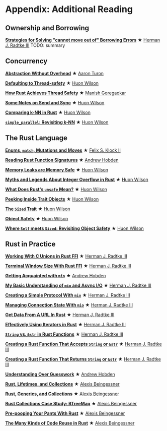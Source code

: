 # Appendix: Additional Reading

## Ownership and Borrowing

[__Strategies for Solving "cannot move out of" Borrowing Errors__] ★ [Herman J. Radtke III]
TODO: summary

[__Strategies for Solving "cannot move out of" Borrowing Errors__]: strategies-for-solving-cannot-move-out-of-borrowing-errors.html


## Concurrency

[__Abstraction Without Overhead__] ★ [Aaron Turon]

[__Abstraction Without Overhead__]: abstraction-without-overhead.html

[__Defaulting to Thread-safety__] ★ [Huon Wilson]

[__Defaulting to Thread-safety__]: defaulting-to-thread-safety.html

[__How Rust Achieves Thread Safety__] ★ [Manish Goregaokar]

[__How Rust Achieves Thread Safety__]: how-rust-achieves-thread-safety.html

[__Some Notes on Send and Sync__] ★ [Huon Wilson]

[__Some Notes on Send and Sync__]: some-notes-on-send-and-sync.html

[__Comparing k-NN in Rust__] ★ [Huon Wilson]

[__Comparing k-NN in Rust__]: comparing-knn-in-rust.html

[__`simple_parallel`: Revisiting k-NN__] ★ [Huon Wilson]

[__`simple_parallel`: Revisiting k-NN__]: simple-parallel-revisiting-knn.md


## The Rust Language

[__Enums, `match`, Mutations and Moves__] ★ [Felix S. Klock II]

[__Enums, `match`, Mutations and Moves__]: enums-match-mutation-and-moves.html

[__Reading Rust Function Signatures__] ★ [Andrew Hobden]

[__Reading Rust Function Signatures__]: reading-rust-function-signatures.html

[__Memory Leaks are Memory Safe__] ★ [Huon Wilson]

[__Memory Leaks are Memory Safe__]: memory-leaks-are-memory-safe.html

[__Myths and Legends About Integer Overflow in Rust__] ★ [Huon Wilson]

[__Myths and Legends About Integer Overflow in Rust__]: myths-and-legends-about-integer-overflow-in-rust.html

[__What Does Rust's `unsafe` Mean?__] ★ [Huon Wilson]

[__What Does Rust's `unsafe` Mean?__]: what-does-rusts-unsafe-mean.html

[__Peeking Inside Trait Objects__] ★ [Huon Wilson]

[__Peeking Inside Trait Objects__]: peeking-inside-trait-objects.html

[__The `Sized` Trait__] ★ [Huon Wilson]

[__The `Sized` Trait__]: the-sized-trait.html

[__Object Safety__] ★ [Huon Wilson]

[__Object Safety__]: object-safety.html

[__Where `Self` meets `Sized`: Revisiting Object Safety__] ★ [Huon Wilson]

[__Where `Self` meets `Sized`: Revisiting Object Safety__]: where-self-meets-sized-revisiting-object-safety.html


## Rust in Practice

[__Working With C Unions in Rust FFI__] ★ [Herman J. Radtke III]

[__Working With C Unions in Rust FFI__]: unions-rust-ffi.html

[__Terminal Window Size With Rust FFI__] ★ [Herman J. Radtke III]

[__Terminal Window Size With Rust FFI__]: terminal-window-size-with-rust-ffi.html

[__Getting Acquainted with `mio`__] ★ [Andrew Hobden]

[__Getting Acquainted with `mio`__]: getting-acquainted-with-mio.html

[__My Basic Understanding of `mio` and Async I/O__] ★ [Herman J. Radtke III]

[__My Basic Understanding of `mio` and Async I/O__]: my-basic-understanding-of-mio-and-async-io.html

[__Creating a Simple Protocol With `mio`__] ★ [Herman J. Radtke III]

[__Creating a Simple Protocol With `mio`__]: creating-a-simple-protocol-with-mio.html

[__Managing Connection State With `mio`__] ★ [Herman J. Radtke III]

[__Managing Connection State With `mio`__]: managing-connection-state-with-mio.html

[__Get Data From A URL In Rust__] ★ [Herman J. Radtke III]

[__Get Data From A URL In Rust__]: get-data-from-a-url.html

[__Effectively Using Iterators in Rust__] ★ [Herman J. Radtke III]

[__Effectively Using Iterators in Rust__]: effectively-using-iterators.html

[__`String` vs. `&str` in Rust Functions__] ★ [Herman J. Radtke III]

[__`String` vs. `&str` in Rust Functions__]: string-vs-str-in-rust-functions.html

[__Creating a Rust Function That Accepts `String` or `&str`__] ★ [Herman J. Radtke III]

[__Creating a Rust Function That Accepts `String` or `&str`__]: creating-a-rust-function-that-accepts-string-or-str.html

[__Creating a Rust Function That Returns `String` or `&str`__] ★ [Herman J. Radtke III]

[__Creating a Rust Function That Returns `String` or `&str`__]: creating-a-rust-function-that-returns-string-or-str.html

[__Understanding Over Guesswork__] ★ [Andrew Hobden]

[__Understanding Over Guesswork__]: understanding-over-guesswork.html

[__Rust, Lifetimes, and Collections__] ★ [Alexis Beingessner]

[__Rust, Lifetimes, and Collections__]: rust-lifetimes-and-collections.html

[__Rust, Generics, and Collections__] ★ [Alexis Beingessner]

[__Rust, Generics, and Collections__]: rust-generics-and-collections.html

[__Rust Collections Case Study: BTreeMap__] ★ [Alexis Beingessner]

[__Rust Collections Case Study: BTreeMap__]: rust-btree-case.html

[__Pre-pooping Your Pants With Rust__] ★ [Alexis Beingessner]

[__Pre-pooping Your Pants With Rust__]: everyone-poops.html

[__The Many Kinds of Code Reuse in Rust__] ★ [Alexis Beingessner]

[__The Many Kinds of Code Reuse in Rust__]: rust-reuse-and-recycle.html

[Aaron Turon]: authors.html#Aaron%20Turon
[Alexis Beingessner]: authors.html#Alexis%20Beingessner
[Andrew Hobden]: authors.html#Andrew%20Hobden
[Felix S. Klock II]: authors.html#Felix%20S.%20Klock%20II
[Herman J. Radtke III]: authors.html#Herman%20J.%20Radtke%20III
[Huon Wilson]: authors.html#Huon%20Wilson
[Llogiq]: authors.html#Llogiq
[Manish Goregaokar]: authors.html#Manish%20aGoregaokar
